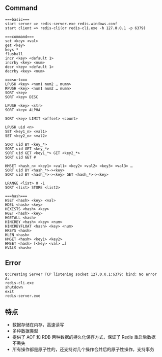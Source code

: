 ## Command

```
===basic===
start server => redis-server.exe redis.windows.conf
start client => redis-cli(or redis-cli.exe -h 127.0.0.1 -p 6379)

===command===
set <key> <val>
get <key>
keys *
flushall
incr <key> <default 1>
incrby <key> <num>
decr <key> <default 1>
decrby <key> <num>

===sort===
LPUSH <key> <num1 num2 … numn>
RPUSH <key> <num1 num2 … numn>
SORT <key>
SORT <key> DESC

LPUSH <key> <str>
SORT <key> ALPHA

SORT <key> LIMIT <offset> <count>

LPUSH uid <n>
SET <key1_n> <val1>
SET <key2_n> <val2>

SORT uid BY <key_*>
SORT uid GET <key_*>
SORT uid GET <key1_*> GET <key2_*>
SORT uid GET #

HMSET <hash_n> <key1> <val1> <key2> <val2> <key3> <val3> …
SORT uid BY <hash_*>-><key>
SORT uid BY <hash_*>-><key> GET <hash_*>-><key>

LRANGE <list> 0 -1
SORT <list> STORE <list2>

===hash===
HSET <hash> <key> <val>
HDEL <hash> <key>
HEXISTS <hash> <key>
HGET <hash> <key>
HGETALL <hash>
HINCRBY <hash> <key> <num>
HINCRBYFLOAT <hash> <key> <num>
HKEYS <hash>
HLEN <hash>
HMGET <hash> <key1> <key2>
HMSET <hash> [<key> <val> …]
HVALS <hash>
```

## Error

```
Q:Creating Server TCP listening socket 127.0.0.1:6379: bind: No error
A:
redis-cli.exe
shutdown
exit
redis-server.exe
```





## 特点

- 数据存储在内存，高速读写
- 多种数据类型
- 提供了 AOF 和 RDB 两种数据的持久化保存方式，保证了 Redis 重启后数据不丢失
- 所有操作都是原子性的，还支持对几个操作合并后的原子性操作，支持事务















































